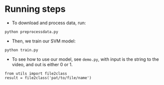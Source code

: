# Running steps
- To download and process data, run:
```
python preprocessdata.py
```
- Then, we train our SVM model:
```
python train.py
```
- To see how to use our model, see ```demo.py```, with input is the string to the video, and out is either 0 or 1.
```
from utils import file2class
result = file2class('pat/to/file/name')
```